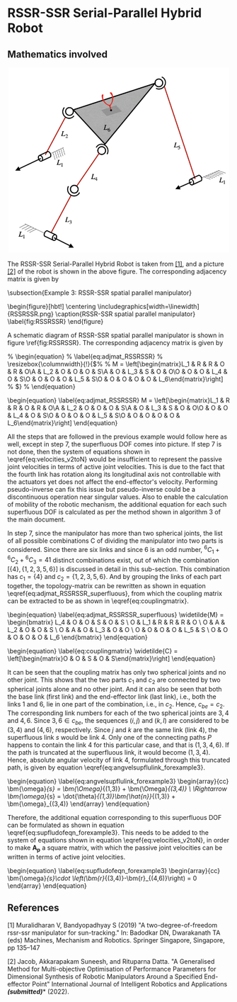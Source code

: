 # RSSR-SSR Serial-Parallel Hybrid Robot

## Mathematics involved

<p align="center">
    <img src="./RSSRSSR.png" alt="RSSR-SSR spatial parallel manipulator" width="500px">
</p>

The RSSR-SSR Serial-Parallel Hybrid Robot is taken from [[1]](#1), and a picture [[2]](#2) of the robot is shown in the above figure. The corresponding adjacency matrix is given by


\subsection{Example 3: RSSR-SSR spatial parallel manipulator}

\begin{figure}[hbt!]
  \centering
  \includegraphics[width=\linewidth]{RSSRSSR.png}
  \caption{RSSR-SSR spatial parallel manipulator}
  \label{fig:RSSRSSR}
\end{figure}

A schematic diagram of RSSR-SSR spatial parallel manipulator is shown in figure \ref{fig:RSSRSSR}. The corresponding adjacency matrix is given by

% \begin{equation}
% \label{eq:adjmat_RSSRSSR}
%     \resizebox{\columnwidth}{!}{$%
%     M = \left[\begin{matrix}L_1 & R & R & O & R & O\\A & L_2 & O & O & O & S\\A & O & L_3 & S & O & O\\O & O & O & L_4 & O & S\\O & O & O & O & L_5 & S\\O & O & O & O & O & L_6\end{matrix}\right]
%     $}
% \end{equation}

\begin{equation}
\label{eq:adjmat_RSSRSSR}
    M = \left[\begin{matrix}L_1 & R & R & O & R & O\\A & L_2 & O & O & O & S\\A & O & L_3 & S & O & O\\O & O & O & L_4 & O & S\\O & O & O & O & L_5 & S\\O & O & O & O & O & L_6\end{matrix}\right]
\end{equation}

All the steps that are followed in the previous example would follow here as well, except in step 7, the superfluous DOF comes into picture. If step 7 is not done, then the system of equations shown in \eqref{eq:velocities_v2toN} would be insufficient to represent the passive joint velocities in terms of active joint velocities. This is due to the fact that the fourth link has rotation along its longitudinal axis not controllable with the actuators yet does not affect the end-effector's velocity. Performing pseudo-inverse can fix this issue but pseudo-inverse could be a discontinuous operation near singular values. Also to enable the calculation of mobility of the robotic mechanism, the additional equation for each such superfluous DOF is calculated as per the method shown in algorithm 3 of the main document.

In step 7, since the manipulator has more than two spherical joints, the list of all possible combinations C of dividing the manipulator into two parts is considered. Since there are six links and since 6 is an odd number, ${}^{6}C_{1}+{}^{6}C_{2}+{}^{6}C_{3}=41$ distinct combinations exist, out of which the combination $[\{4\}, \{1,2,3,5,6\}]$ is discussed in detail in this sub-section. This combination has $c_1 = \{4\}$ and $c_2 = \{1,2,3,5,6\}$. And by grouping the links of each part together, the topology-matrix can be rewritten as shown in equation \eqref{eq:adjmat_RSSRSSR_superfluous}, from which the coupling matrix can be extracted to be as shown in \eqref{eq:couplingmatrix}.

\begin{equation}
\label{eq:adjmat_RSSRSSR_superfluous}
    \widetilde{M} = \begin{bmatrix}
    L_4 & O & O & S & O & S \\
    O & L_1 & R & R & R & O \\
    O & A & L_2 & O & O & S \\
    O & A & O & L_3 & O & O \\
    O & O & O & O & L_5 & S \\
    O & O & O & O & O & L_6
    \end{bmatrix}
\end{equation}

\begin{equation}
\label{eq:couplingmatrix}
    \widetilde{C} = \left[\begin{matrix}O & O & S & O & S\end{matrix}\right]
\end{equation}

It can be seen that the coupling matrix has only two spherical joints and no other joint. This shows that the two parts $c_1$ and $c_2$ are connected by two spherical joints alone and no other joint. And it can also be seen that both the base link (first link) and the end-effector link (last link), i.e., both the links $1$ and $6$, lie in one part of the combination, i.e., in $c_2$. Hence, $c_{be}=c_2$. The corresponding link numbers for each of the two spherical joints are $3,4$ and $4,6$. Since $3,6\in c_{be}$, the sequences $(i,j)$ and $(k,l)$ are considered to be $(3,4)$ and $(4,6)$, respectively. Since $j$ and $k$ are the same link (link 4), the superfluous link $s$ would be link $4$. Only one of the connecting paths $P$ happens to contain the link $4$ for this particular case, and that is $(1,3,4,6)$. If the path is truncated at the superfluous link, it would become $(1,3,4)$. Hence, absolute angular velocity of link 4, formulated through this truncated path, is given by equation \eqref{eq:angvelsupflulink_forexample3}.

\begin{equation}
    \label{eq:angvelsupflulink_forexample3}
    \begin{array}{cc}
    \bm{\omega}_{s} = \bm{\Omega}_{(1,3)} + \bm{\Omega}_{(3,4)} \\
    \Rightarrow \bm{\omega}_{s} = \dot{\theta}_{(1,3)}\bm{\hat{n}}_{(1,3)} + \bm{\omega}_{(3,4)}
    \end{array}
\end{equation}

Therefore, the additional equation corresponding to this superfluous DOF can be formulated as shown in equation \eqref{eq:supfludofeqn_forexample3}. This needs to be added to the system of equations shown in equation \eqref{eq:velocities_v2toN}, in order to make $\bm{A_p}$ a square matrix, with which the passive joint velocities can be written in terms of active joint velocities.

\begin{equation}
    \label{eq:supfludofeqn_forexample3}
    \begin{array}{cc}
    \bm{\omega}_{s}\cdot \left(\bm{r}_{(3,4)}-\bm{r}_{(4,6)}\right) = 0
    \end{array}
\end{equation}

## References
<a id="1">[1]</a> 
Muralidharan V, Bandyopadhyay S (2019) "A two-degree-of-freedom rssr-ssr manipulator for sun-tracking." In: Badodkar DN, Dwarakanath TA (eds) Machines, Mechanism and Robotics. Springer Singapore, Singapore, pp 135–147

<a id="2">[2]</a> 
Jacob, Akkarapakam Suneesh, and Rituparna Datta. "A Generalised Method for Multi-objective Optimisation of Performance Parameters for Dimensional Synthesis of Robotic Manipulators Around a Specified End-effector Point" International Journal of Intelligent Robotics and Applications ***(submitted)**** (2022).
